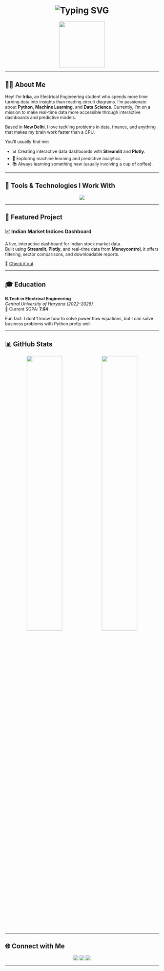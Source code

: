 <h1 align="center">
  <img src="https://readme-typing-svg.demolab.com?font=Fira+Code&weight=500&size=28&pause=1000&color=F76BC5&center=true&vCenter=true&width=700&lines=%E2%9C%A8+Hi%2C+I+am+Irika+%E2%9C%A8;Electrical+Engineering+Student+%7C+Data+Nerd;Python+%7C+Dashboards+%7C+Machine+Learning" alt="Typing SVG" />
</h1>

<p align="center">
  <img src="https://media.giphy.com/media/du3J3cXyzhj75IOgvA/giphy.gif" width="150" />
</p>

---

## 👩‍💻 About Me

Hey! I’m **Irika**, an Electrical Engineering student who spends more time turning data into insights than reading circuit diagrams. I’m passionate about **Python**, **Machine Learning**, and **Data Science**. Currently, I’m on a mission to make real-time data more accessible through interactive dashboards and predictive models.

Based in **New Delhi**, I love tackling problems in data, finance, and anything that makes my brain work faster than a CPU.

You’ll usually find me:
- 📊 Creating interactive data dashboards with **Streamlit** and **Plotly**.
- 🧠 Exploring machine learning and predictive analytics.
- 📚 Always learning something new (usually involving a cup of coffee).

---

## 🧪 Tools & Technologies I Work With

<p align="center">
  <img src="https://readme-typing-svg.demolab.com?font=Fira+Code&pause=3000&color=64F4AC&width=1000&lines=%F0%9F%90%8D+Python+++%F0%9F%A4%96+SQL+++%F0%9F%A4%A1+NumPy+++%F0%9F%93%88+Pandas+++%F0%9F%A7%A0+Scikit-Learn+++%F0%9F%A7%91%E2%80%8D%F0%9F%92%BB+TensorFlow+++%F0%9F%AA%9C+spaCy+++%F0%9F%93%9A+Tableau+++%F0%9F%93%A2+Streamlit+++%F0%9F%A7%91%E2%80%8D%F0%9F%94%A7+Git" />
</p>

---

## 🧩 Featured Project

### 📈 Indian Market Indices Dashboard  
A live, interactive dashboard for Indian stock market data.  
Built using **Streamlit**, **Plotly**, and real-time data from **Moneycontrol**, it offers filtering, sector comparisons, and downloadable reports.

🔗 [Check it out](https://github.com/irikaishani/Indian-Market-Indices-Dashboard)

---

## 🎓 Education

**B.Tech in Electrical Engineering**  
*Central University of Haryana (2022–2026)*  
📌 Current SGPA: **7.64**

Fun fact: I dont't know how to solve power flow equations, but I can solve business problems with Python pretty well.

---

## 📊 GitHub Stats

<p align="center">
  <img src="https://github-readme-stats.vercel.app/api?username=irikaishani&show_icons=true&theme=tokyonight&hide_title=true&hide_border=true" width="48%" />
  <img src="https://github-readme-streak-stats.herokuapp.com/?user=irikaishani&theme=tokyonight&hide_border=true" width="48%" />
</p>

---

## 🌐 Connect with Me

<p align="center">
  <a href="mailto:ishaniirika5@gmail.com"><img src="https://img.shields.io/badge/Gmail-D14836?style=for-the-badge&logo=gmail&logoColor=white" /></a>
  <a href="https://linkedin.com/in/iriki-ishani-828267307"><img src="https://img.shields.io/badge/LinkedIn-0A66C2?style=for-the-badge&logo=linkedin&logoColor=white" /></a>
  <a href="https://github.com/irikaishani"><img src="https://img.shields.io/badge/GitHub-121011?style=for-the-badge&logo=github&logoColor=white" /></a>
</p>

---


